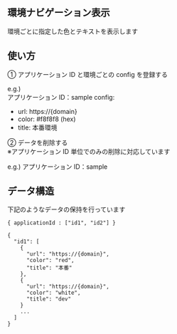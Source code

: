 ## 環境ナビゲーション表示

環境ごとに指定した色とテキストを表示します

## 使い方

① アプリケーション ID と環境ごとの config を登録する

e.g.)  
アプリケーション ID：sample
config:

- url: https://{domain}
- color: #f8f8f8 (hex)
- title: 本番環境

② データを削除する  
※アプリケーション ID 単位でのみの削除に対応しています

e.g.)
アプリケーション ID：sample

## データ構造

下記のようなデータの保持を行っています

```
{ applicationId : ["id1", "id2"] }

{
  "id1": [
    {
      "url": "https://{domain}",
      "color": "red",
      "title": "本番"
    },
    {
      "url": "https://{domain}",
      "color": "white",
      "title": "dev"
    }
    ...
  ]
}
```
